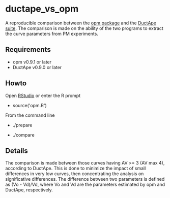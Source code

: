 ductape_vs_opm
==============

A reproducible comparison between the [opm package](http://opm.dsmz.de) and the [DuctApe suite](http://combogenomics.github.io/DuctApe/).
The comparison is made on the ability of the two programs to extract the curve parameters from PM experiments.

Requirements
------------

* opm v0.9.1 or later
* DuctApe v0.9.0 or later

Howto
-----

Open [RStudio](http://www.rstudio.com/) or enter the R prompt

* source('opm.R')

From the command line

* ./prepare

* ./compare

Details
-------

The comparison is made between those curves having AV >= 3 (AV max 4), according to DuctApe.
This is done to minimize the impact of small differences in very low curves, then concentrating the analysis on significative differences.
The difference between two parameters is defined as (Vo - Vd)/Vd, where Vo and Vd are the parameters estimated by opm and DuctApe, respectively.
